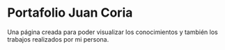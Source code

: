 # Portafolio Juan Coria
Una página creada para poder visualizar los conocimientos y también los trabajos realizados por mi persona.

